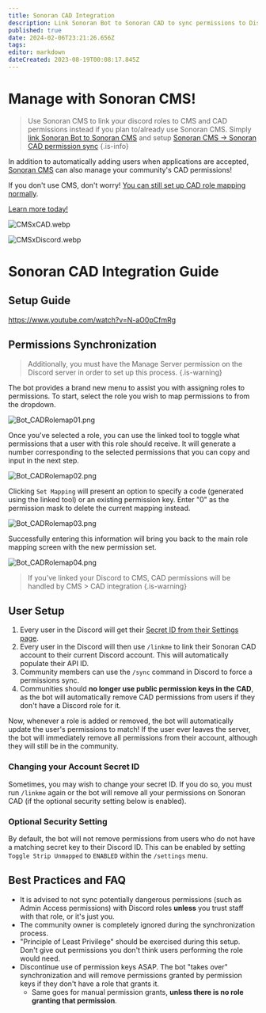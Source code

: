 ```yaml
---
title: Sonoran CAD Integration
description: Link Sonoran Bot to Sonoran CAD to sync permissions to Discord roles and other handy features!
published: true
date: 2024-02-06T23:21:26.656Z
tags: 
editor: markdown
dateCreated: 2023-08-19T00:08:17.845Z
---
```


# Manage with Sonoran CMS!

> Use Sonoran CMS to link your discord roles to CMS and CAD permissions instead if you plan to/already use Sonoran CMS. Simply [link Sonoran Bot to Sonoran CMS](/tutorials/getting-started/sonoran-cms-integration) and setup [Sonoran CMS -> Sonoran CAD permission sync](https://info.sonorancms.com/integration-capabilities/sonoran-cad-sync)
{.is-info}


In addition to automatically adding users when applications are accepted, [Sonoran CMS](https://info.sonorancms.com/why-choose-sonoran-cms/why-choose-sonoran-cms) can also manage your community's CAD permissions! 

If you don't use CMS, don't worry! [You can still set up CAD role mapping normally](#cad-integration).

[Learn more today!](https://info.sonorancms.com/why-choose-sonoran-cms/why-choose-sonoran-cms)

![CMSxCAD.webp](/tutorials/getting-started/sonoran-cad-integration/CMSxCAD.webp)

![CMSxDiscord.webp](/tutorials/getting-started/sonoran-cad-integration/CMSxDiscord.webp)

# Sonoran CAD Integration Guide <a href="cad-integration" id="cad-integration"></a>

## Setup Guide

https://www.youtube.com/watch?v=N-aO0pCfmRg

## Permissions Synchronization

> Additionally, you must have the Manage Server permission on the Discord server in order to set up this process.
{.is-warning}

The bot provides a brand new menu to assist you with assigning roles to permissions. To start, select the role you wish to map permissions to from the dropdown.

![Bot_CADRolemap01.png](/tutorials/getting-started/sonoran-cad-integration/bot_cadrolemap01.png)

Once you've selected a role, you can use the linked tool to toggle what permissions that a user with this role should receive. It will generate a number corresponding to the selected permissions that you can copy and input in the next step.

![Bot_CADRolemap02.png](/tutorials/getting-started/sonoran-cad-integration/bot_cadrolemap02.png)

Clicking `Set Mapping` will present an option to specify a code (generated using the linked tool) or an existing permission key. Enter "0" as the permission mask to delete the current mapping instead.

![Bot_CADRolemap03.png](/tutorials/getting-started/sonoran-cad-integration/bot_cadrolemap03.png)

Successfully entering this information will bring you back to the main role mapping screen with the new permission set.

![Bot_CADRolemap04.png](/tutorials/getting-started/sonoran-cad-integration/bot_cadrolemap04.png)

> If you've linked your Discord to CMS, CAD permissions will be handled by CMS > CAD integration
{.is-warning}

## User Setup

1. Every user in the Discord will get their [Secret ID from their Settings page](https://info.sonorancad.com/sonoran-cad/api-integration/getting-started/account-secret-id).
2. Every user in the Discord will then use `/linkme` to link their Sonoran CAD account to their current Discord account. This will automatically populate their API ID.
3. Community members can use the `/sync` command in Discord to force a permissions sync.
4. Communities should **no longer use public permission keys in the CAD**, as the bot will automatically remove CAD permissions from users if they don't have a Discord role for it.

Now, whenever a role is added or removed, the bot will automatically update the user's permissions to match! If the user ever leaves the server, the bot will immediately remove all permissions from their account, although they will still be in the community.

### Changing your Account Secret ID

Sometimes, you may wish to change your secret ID. If you do so, you must run `/linkme` again or the bot will remove all your permissions on Sonoran CAD (if the optional security setting below is enabled).

### Optional Security Setting

By default, the bot will not remove permissions from users who do not have a matching secret key to their Discord ID. This can be enabled by setting `Toggle Strip Unmapped` to `ENABLED` within the `/settings` menu.

## Best Practices and FAQ
* It is advised to not sync potentially dangerous permissions (such as Admin Access permissions) with Discord roles **unless** you trust staff with that role, or it's just you.
* The community owner is completely ignored during the synchronization process.
* "Principle of Least Privilege" should be exercised during this setup. Don't give out permissions you don't think users performing the role would need.
* Discontinue use of permission keys ASAP. The bot "takes over" synchronization and will remove permissions granted by permission keys if they don't have a role that grants it.
  * Same goes for manual permission grants, **unless there is no role granting that permission**.

